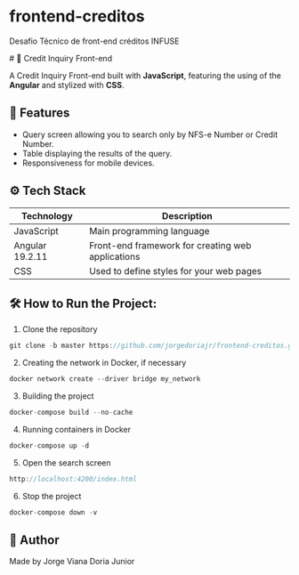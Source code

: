 # frontend-creditos
Desafio Técnico de front-end créditos INFUSE

﻿# 🏦 Credit Inquiry Front-end

A Credit Inquiry Front-end built with **JavaScript**, featuring the using of the **Angular** and stylized with **CSS**.

## 📌 Features

- Query screen allowing you to search only by NFS-e Number or Credit Number.
- Table displaying the results of the query.
- Responsiveness for mobile devices.

## ⚙️ Tech Stack

| Technology      | Description                                                            |
|-----------------|------------------------------------------------------------------------|
| JavaScript      | Main programming language                                              |
| Angular 19.2.11 | Front-end framework for creating web applications                      |
| CSS             | Used to define styles for your web pages                               |

## 🛠️ How to Run the Project:
1. Clone the repository
```java
git clone -b master https://github.com/jorgedoriajr/frontend-creditos.git
```
2. Creating the network in Docker, if necessary
```java
docker network create --driver bridge my_network
```
3. Building the project
```java
docker-compose build --no-cache
```
4. Running containers in Docker
```java
docker-compose up -d
```
5. Open the search screen
```java
http://localhost:4200/index.html
```
6. Stop the project
```java
docker-compose down -v
```
## 🙋 Author
Made by Jorge Viana Doria Junior
